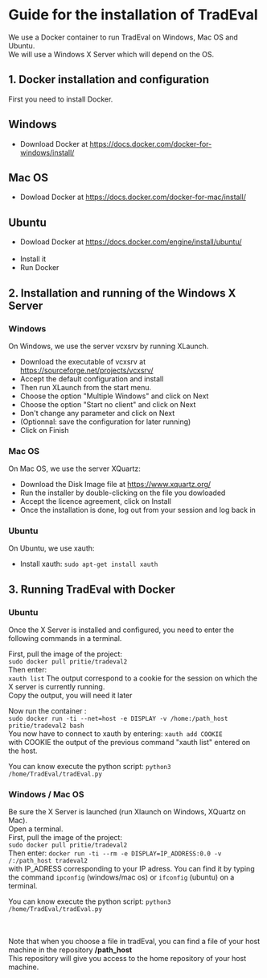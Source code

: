 # Guide for the installation of TradEval

We use a Docker container to run TradEval on Windows, Mac OS and Ubuntu.<br>
We will use a Windows X Server which will depend on the OS.<br>

## 1. Docker installation and configuration
First you need to install Docker. 

## Windows
- Download Docker at https://docs.docker.com/docker-for-windows/install/

## Mac OS
- Dowload Docker at https://docs.docker.com/docker-for-mac/install/

## Ubuntu
- Dowload Docker at https://docs.docker.com/engine/install/ubuntu/
<br><br>
- Install it 
- Run Docker


## 2. Installation and running of the Windows X Server

### Windows

On Windows, we use the server vcxsrv by running XLaunch.<br>
- Download the executable of vcxsrv at https://sourceforge.net/projects/vcxsrv/ <br>
- Accept the default configuration and install<br>
- Then run XLaunch from the start menu.<br>
- Choose the option "Multiple Windows" and click on Next<br>
- Choose the option "Start no client" and click on Next<br>
- Don't change any parameter and click on Next<br>
- (Optionnal: save the configuration for later running)<br>
- Click on Finish<br>

### Mac OS

On Mac OS, we use the server XQuartz:<br>
- Download the Disk Image file at https://www.xquartz.org/
- Run the installer by double-clicking on the file you dowloaded
- Accept the licence agreement, click on Install
- Once the installation is done, log out from your session and log back in

### Ubuntu

On Ubuntu, we use xauth:<br>
- Install xauth: `sudo apt-get install xauth`


## 3. Running TradEval with Docker


### Ubuntu

Once the X Server is installed and configured, you need to enter the following commands in a terminal.<br>

First, pull the image of the project:<br>
`sudo docker pull pritie/tradeval2`<br>
Then enter:<br>
`xauth list`
The output correspond to a cookie for the session on which the X server is currently running.<br>
Copy the output, you will need it later<br>

Now run the container :<br>
`sudo docker run -ti --net=host -e DISPLAY -v /home:/path_host pritie/tradeval2 bash`<br>
You now have to connect to xauth by entering:
`xauth add COOKIE`<br>
with COOKIE the output of the previous command "xauth list" entered on the host.<br>

You can know execute the python script: `python3 /home/TradEval/tradEval.py`<br>


### Windows / Mac OS

Be sure the X Server is launched (run Xlaunch on Windows, XQuartz on Mac).<br>
Open a terminal.<br>
First, pull the image of the project:<br>
`sudo docker pull pritie/tradeval2`<br>
Then enter:
`docker run -ti --rm -e DISPLAY=IP_ADDRESS:0.0 -v /:/path_host tradeval2`<br>
with IP_ADRESS corresponding to your IP adress. You can find it by typing the command `ipconfig` (windows/mac os) or `ifconfig` (ubuntu) on a terminal.<br>

You can know execute the python script: `python3 /home/TradEval/tradEval.py`<br><br><br>

Note that when you choose a file in tradEval, you can find a file of your host machine in the repository **/path_host**<br>
This repository will give you access to the home repository of your host machine.
